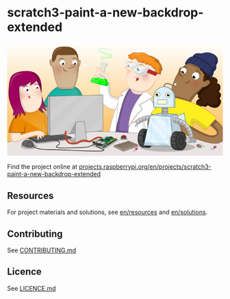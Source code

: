 # scratch3-paint-a-new-backdrop-extended

![scratch3-paint-a-new-backdrop-extended](banner.png)

Find the project online at [projects.raspberrypi.org/en/projects/scratch3-paint-a-new-backdrop-extended](https://projects.raspberrypi.org/en/projects/scratch3-paint-a-new-backdrop-extended)

## Resources
For project materials and solutions, see [en/resources](https://github.com/raspberrypilearning/scratch3-paint-a-new-backdrop-extended/tree/master/en/resources) and [en/solutions](https://github.com/raspberrypilearning/scratch3-paint-a-new-backdrop-extended/tree/master/en/solutions).

## Contributing
See [CONTRIBUTING.md](CONTRIBUTING.md)

## Licence
 See [LICENCE.md](LICENCE.md)
